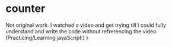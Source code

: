 # counter
Not original work. I watched a video and get trying till I could fully understand and write the code without refrerencing the video. (Practicing/Learning javaScript:) )
